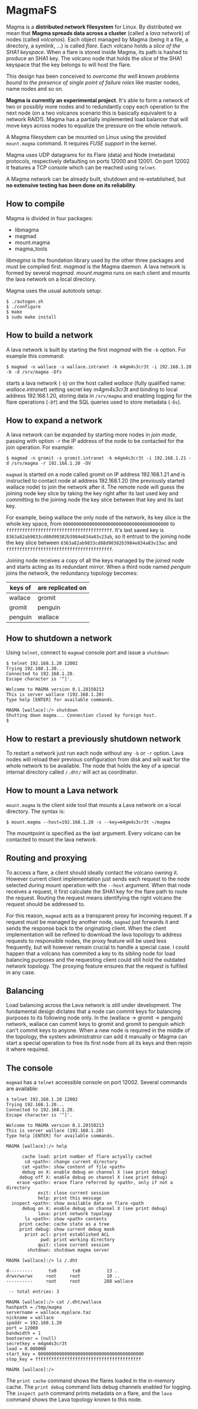 # MagmaFS

Magma is a **distributed network filesystem** for Linux. By distributed we mean that 
**Magma spreads data across a cluster** (called a *lava network*) of nodes (called *volcanos*).
Each object managed by Magma (being it a file, a directory, a symlink, ...) is called *flare*.
Each volcano holds a *slice of the SHA1 keyspace*. When a flare is stored inside Magma, its 
path is hashed to produce an SHA1 key. The volcano node that holds the slice of the SHA1 
keyspace that the key belongs to will host the flare.

This design has been conceived to *overcome the well known problems bound to the presence of
single point of failure roles* like master nodes, name nodes and so on.

**Magma is currently an experimental project**. It's able to form a network of two or possibly
more nodes and to redundantly copy each operation to the next node (on a two volcanos scenario
this is basically equivalent to a network RAID1). Magma has a partially implemented load
balancer that will move keys across nodes to equalize the pressure on the whole network.

A Magma filesystem can be mounted on Linux using the provided `mount.magma` command. It requires
*FUSE support* in the kernel.

Magma uses UDP datagrams for its Flare (data) and Node (metadata) protocols, respectively defaulting
on ports 12000 and 12001. On port 12002 it features a TCP console which can be reached using `telnet`.

A Magma network can be already built, shutdown and re-established, but **no extensive testing has
been done on its reliability**.

## How to compile

Magma is divided in four packages:

 * libmagma
 * magmad
 * mount.magma
 * magma_tools
 
*libmagma* is the foundation library used by the other three packages and must be compiled first.
*magmad* is the Magma daemon. A lava network is formed by several *magmad*. *mount.magma* runs on each client and mounts the lava network on a local directory. 

Magma uses the usual autotools setup:

    $ ./autogen.sh
    $ ./configure
    $ make
    $ sudo make install

## How to build a network

A lava network is built by starting the first *magmad* with the `-b` option. For example this command:

    $ magmad -n wallace -s wallace.intranet -k m4gm4s3cr3t -i 192.168.1.20 -b -d /srv/magma -Dfs

starts a lava network (`-b`) on the host called *wallace* (fully qualified name: *wallace.intranet*) setting secret key *m4gm4s3cr3t* and binding to local address 192.168.1.20, storing data in `/srv/magma` and enabling logging for the flare operations (`-Df`) and the SQL queries used to store metadata (`-Ds`).

## How to expand a network

A lava network can be expanded by starting more nodes in *join mode*, passing with option `-r` the IP address of the node to be contacted for the join operation. For example:

    $ magmad -n gromit -s gromit.intranet -k m4gm4s3cr3t -i 192.168.1.21 -d /srv/magma -r 192.168.1.20 -DV

`magmad` is started on a node called gromit on IP address 192.168.1.21 and is instructed to contact node at address 192.168.1.20 (the previously started wallace node) to join the network after it. The remote node will guess the joining node key slice by taking the key right after its last used key and committing to the joining node the key slice between that key and its last key. 

For example, being wallace the only node of the network, its key slice is the whole key space, from `0000000000000000000000000000000000000000` to `ffffffffffffffffffffffffffffffffffffffff`. It's last saved key is `8363a82ab9833cd88d90382b3984e834a83v23ab`, so it entrust to the joining node the key slice between `8363a82ab9833cd88d90382b3984e834a83v23ac` and `ffffffffffffffffffffffffffffffffffffffff`.

Joining node receives a copy of all the keys managed by the joined node and starts acting as its redundant mirror. When a third node named *penguin* joins the network, the redundancy topology becomes:

| keys of  | are replicated on |
| -------- | ------------------|
| wallace  | gromit            |
| gromit   | penguin           |
| penguin  | wallace           |

## How to shutdown a network

Using `telnet`, connect to `magmad` console port and issue a `shutdown`:

    $ telnet 192.168.1.20 12002
    Trying 192.168.1.20...
    Connected to 192.168.1.20.
    Escape character is '^]'.

    Welcome to MAGMA version 0.1.20150213
    This is server wallace (192.168.1.20)
    Type help [ENTER] for available commands.

    MAGMA [wallace]:/> shutdown
    Shutting down magma... Connection closed by foreign host.
    $

## How to restart a previously shutdown network

To restart a network just run each node without any `-b` or `-r` option. Lava nodes will reload their previous configuration from disk and will wait for the whole network to be available. The node that holds the key of a special internal directory called `/.dht/` will act as coordinator.

## How to mount a Lava network

`mount.magma` is the client side tool that mounts a Lava network on a local directory. The syntax is:

    $ mount.magma --host=192.168.1.20 -s --key=m4gm4s3cr3t ~/magma

The mountpoint is specified as the last argument. Every volcano can be contacted to mount the lava network.

## Routing and proxying

To access a flare, a client should ideally contact the volcano owning it. However current client implementation just sends each request to the node selected during mount operation with the `--host` argument. When that node receives a request, it first calculate the SHA1 key for the flare path to route the request. Routing the request means identifying the right volcano the request should be addressed to.

For this reason, `magmad` acts as a transparent proxy for incoming request. If a request must be managed by another node, `magmad` just forwards it and sends the response back to the originating client. When the client implementation will be refined to download the lava topology to address requests to responsible nodes, the proxy feature will be used less frequently, but will however remain crucial to handle a special case. I could happen that a volcano has commited a key to its sibling node for load balancing purposes and the requesting client could still hold the outdated network topology. The proxying feature ensures that the request is fulfiled in any case.

## Balancing

Load balancing across the Lava network is still under development. The fundamental design dictates that a node can commit keys for balancing purposes to its following node only. In the (wallace -> gromit -> penguin) network, wallace can commit keys to gromit and gromit to penguin which can't commit keys to anyone. When a new node is required in the middle of the topology, the system administratror can add it manually or Magma can start a special operation to free its first node from all its keys and then rejoin it where required.

## The console

`magmad` has a `telnet` accessible console on port 12002. Several commands are available:

    $ telnet 192.168.1.20 12002
    Trying 192.168.1.20...
    Connected to 192.168.1.20.
    Escape character is '^]'.

    Welcome to MAGMA version 0.1.20150213
    This is server wallace (192.168.1.20)
    Type help [ENTER] for available commands.

    MAGMA [wallace]:/> help

          cache load: print number of flare actyally cached
           cd <path>: change current directory
          cat <path>: show content of file <path>
          debug on X: enable debug on channel X (see print debug)
         debug off X: enable debug on channel X (see print debug)
        erase <path>: erase flare referred by <path>, only if not a directory
                exit: close current session
                help: print this message
      inspect <path>: show available data on flare <path
          debug on X: enable debug on channel X (see print debug)
                lava: print network topology
           ls <path>: show <path> contents
         print cache: cache state as a tree
         print debug: show current debug mask
           print acl: print established ACL
                 pwd: print working directory
                quit: close current session
            shutdown: shutdown magma server

    MAGMA [wallace]:/> ls /.dht
    
    d---------      tx0      tx0          13 .
    drwxrwxrwx     root     root          10 ..
    ----------     root     root         288 wallace
 
     -- total entries: 3
 
    MAGMA [wallace]:/> cat /.dht/wallace
    hashpath = /tmp/magma
    servername = wallace.myplace.taz
    nickname = wallace
    ipaddr = 192.168.1.20
    port = 12000
    bandwidth = 1
    bootserver = (null)
    secretkey = m4gm4s3cr3t
    load = 0.000000
    start_key = 0000000000000000000000000000000000000000
    stop_key = ffffffffffffffffffffffffffffffffffffffff
 
    MAGMA [wallace]:/>

The `print cache` command shows the flares loaded in the in-memory cache. The `print debug` command lists debug channels enabled for logging. The `inspect path` command prints metadata on a flare, and the `lava` command shows the Lava topology known to this node.
